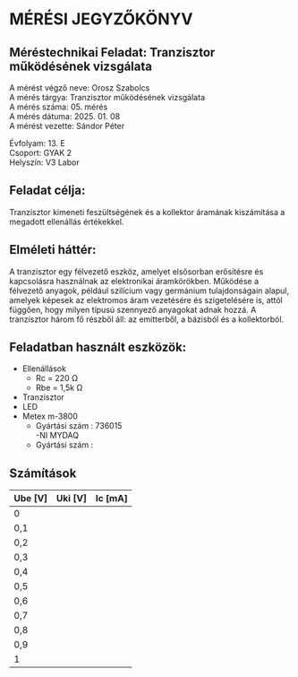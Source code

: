 # MÉRÉSI JEGYZŐKÖNYV   
## Méréstechnikai Feladat: Tranzisztor működésének vizsgálata  
A mérést végző neve: Orosz Szabolcs  
A mérés tárgya: Tranzisztor működésének vizsgálata  
A mérés száma: 05. mérés  
A mérés dátuma: 2025. 01. 08  
A mérést vezette: Sándor Péter  

Évfolyam: 13. E  
Csoport: GYAK 2  
Helyszín: V3 Labor  

## Feladat célja:   
Tranzisztor kimeneti feszültségének és a kollektor áramának kiszámítása a megadott ellenállás értékekkel.  

## Elméleti háttér:   
A tranzisztor egy félvezető eszköz, amelyet elsősorban erősítésre és kapcsolásra használnak az elektronikai áramkörökben. Működése a félvezető anyagok, például szilícium vagy germánium tulajdonságain alapul, amelyek képesek az elektromos áram vezetésére és szigetelésére is, attól függően, hogy milyen típusú szennyező anyagokat adnak hozzá. A tranzisztor három fő részből áll: az emitterből, a bázisból és a kollektorból.   

## Feladatban használt eszközök:   
 - Ellenállások  
     - Rc = 220 Ω  
     - Rbe = 1,5k Ω  
 - Tranzisztor  
 - LED  
 - Metex m-3800  
      - Gyártási szám : 736015  
 -NI MYDAQ  
      - Gyártási szám :   


## Számítások


| Ube [V]   | Uki [V]  | Ic   [mA]  | 
| --------- | -------  | ---------- | 
| 0         |          |            | 
| 0,1       |          |            | 
| 0,2       |          |            | 
| 0,3       |          |            |
| 0,4       |          |            | 
| 0,5       |          |            | 
| 0,6       |          |            |
| 0,7       |          |            | 
| 0,8       |          |            | 
| 0,9       |          |            | 
| 1         |          |            | 

